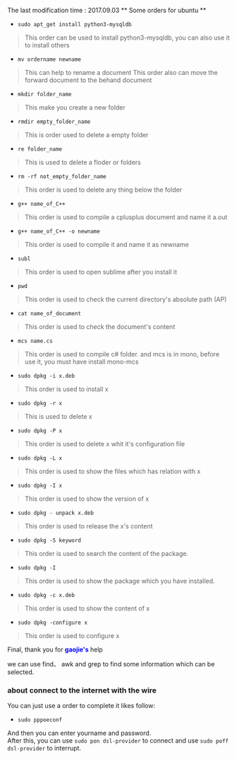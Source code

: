 The last modification time : 2017.09.03
** Some orders for ubuntu **

+ `sudo apt_get install python3-mysqldb`
> This order can be used to install python3-mysqldb, you can also use it to install others


+ `mv ordername newname`
> This can help to rename a document
> This order also can move the forward document to the behand document

+ `mkdir folder_name`
> This make you create a new folder

+ `rmdir empty_folder_name`
> This is order used to delete a empty folder


+ `re folder_name`
> This is used to delete a floder or folders


+ `rm -rf not_empty_folder_name`
> This order is used to delete any thing below the folder


+ `g++ name_of_C++`
> This order is used to compile a cplusplus document and name it a.out



+ `g++ name_of_C++ -o newname`
> This order is used to compile it and name it as newname


+ `subl`
> This order is used to open sublime after you install it


+ `pwd`
> This order is used to check the current directory's absolute path (AP)


+ `cat name_of_document`
> This order is used to check the document's content


+ `mcs name.cs`
> This order is used to compile c# folder.
> and mcs is in mono, before use it, you must have install mono-mcs

* `sudo dpkg -i x.deb`
> This order is used to install x

* `sudo dpkg -r x`
> This is used to delete x

* `sudo dpkg -P x`
> This order is used to delete x whit it's configuration file

* `sudo dpkg -L x`
> This order is used to show the files which has relation with x

* `sudo dpkg -I x`
> This order is used to show the version of x

* `sudo dpkg - unpack x.deb`
> This order is used to release the x's content

* `sudo dpkg -S keyword`
> This order is used to search the content of the package.

* `sudo dpkg -I`
> This order is used to show the package which you have installed.

* `sudo dpkg -c x.deb`
> This order is used to show the content of x

* `sudo dpkg -configure x`
> This order is used to configure x

Final, thank you for <font color = blue>__gaojie's__</font> help

we can use find、 awk and grep to find some information which can be selected.

### about connect to the internet with the wire
You can just use a order to complete it likes follow:  
* ` sudo pppoeconf `

And then you can enter yourname and password.  
After this, you can use `sudo pon dsl-provider` to connect and use `sudo poff dsl-provider` to interrupt.
